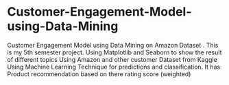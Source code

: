 # Customer-Engagement-Model-using-Data-Mining
Customer Engagement Model using Data Mining on Amazon Dataset . This is my 5th semester project.
Using Matplotlib and Seaborn to show the result of different topics
Using Amazon and other customer Dataset from Kaggle
Using Machine Learning Technique for predictions and classification.
It has Product recommendation based on there rating score (weighted)
